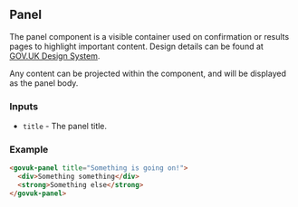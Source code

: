 ## Panel

The panel component is a visible container used on confirmation or results pages to highlight important content.
Design details can be found at [GOV.UK Design System](https://design-system.service.gov.uk/components/panel/).

Any content can be projected within the component, and will be displayed as the panel body.

### Inputs

- `title` - The panel title.

### Example

```html
<govuk-panel title="Something is going on!">
  <div>Something something</div>
  <strong>Something else</strong>
</govuk-panel>
```
